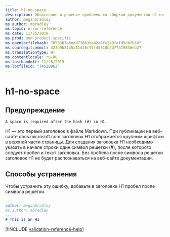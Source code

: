 ```yaml
---
title: h1-no-space
description: Объяснение и решение проблемы со сборкой документов h1-no-space.
author: meganbradley
ms.author: mbradley
ms.topic: error-reference
ms.date: 11/25/2019
ms.prod: non-product-specific
ms.openlocfilehash: 7058367a6edd7f663ea42a4fc2e9fafd9cbfb34f
ms.sourcegitcommit: 423d9b8145a11426c91f45510b2d77319838eb27
ms.translationtype: HT
ms.contentlocale: ru-RU
ms.lasthandoff: 11/26/2019
ms.locfileid: "74528962"
---
```

# <a name="h1-no-space"></a>h1-no-space

## <a name="warning"></a>Предупреждение

`A space is required after the hash (#) in H1.`

H1 — это первый заголовок в файле Markdown. При публикации на веб-сайте docs.microsoft.com заголовок H1 отображается крупным шрифтом в верхней части страницы. Для создания заголовка H1 необходимо указать в начале строки один символ решетки (#), после которого следует пробел и текст заголовка. Без пробела после символа решетки заголовок H1 не будет распознаваться на веб-сайте документации.

## <a name="resolution"></a>Способы устранения

Чтобы устранить эту ошибку, добавьте в заголовке H1 пробел после символа решетки.

```markdown
---
author: meganbradley
ms.author: mbradley
---
# This is an H1
```

<!--make sure to add this file to your includes folder and verify the path-->
[!INCLUDE [validation-reference-help](includes/validation-reference-help.md)]
